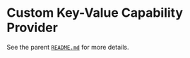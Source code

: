 # Custom Key-Value Capability Provider

See the parent [`README.md`](../README.md) for more details.
